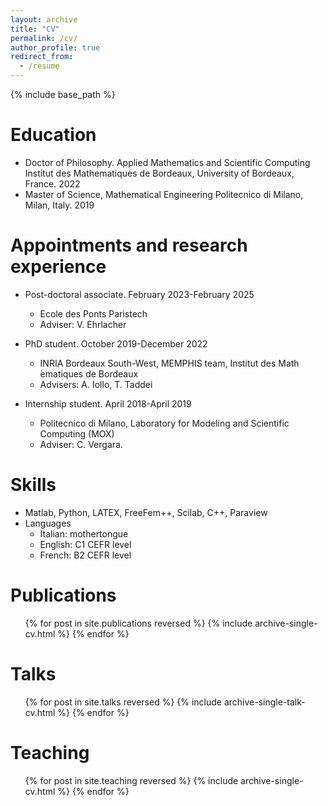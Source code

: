 ```yaml
---
layout: archive
title: "CV"
permalink: /cv/
author_profile: true
redirect_from:
  - /resume
---
```



{% include base_path %}

Education
======
* Doctor of Philosophy.
Applied Mathematics and Scientific Computing\
Institut des Mathematiques de Bordeaux, University of Bordeaux, France. 2022
* Master of Science, Mathematical Engineering Politecnico di Milano, Milan, Italy. 2019

Appointments and research experience
======
* Post-doctoral associate. February 2023-February 2025
  * Ecole des Ponts Paristech
  * Adviser: V. Ehrlacher

* PhD student. October 2019-December 2022
  * INRIA Bordeaux South-West, MEMPHIS team, Institut des Math ́ematiques de Bordeaux
  * Advisers: A. Iollo, T. Taddei

* Internship student. April 2018-April 2019
  * Politecnico di Milano, Laboratory for Modeling and Scientific Computing (MOX)
  * Adviser: C. Vergara.
  
Skills
======
* Matlab, Python, LATEX, FreeFem++, Scilab, C++, Paraview
* Languages
  * Italian: mothertongue
  * English: C1 CEFR level
  * French: B2 CEFR level

Publications
======
  <ul>{% for post in site.publications reversed %}
    {% include archive-single-cv.html %}
  {% endfor %}</ul>
  
Talks
======
  <ul>{% for post in site.talks reversed %}
    {% include archive-single-talk-cv.html  %}
  {% endfor %}</ul>
  
Teaching
======
  <ul>{% for post in site.teaching reversed %}
    {% include archive-single-cv.html %}
  {% endfor %}</ul>
  
